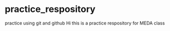 # practice_respository
practice using git and github
Hi this is a practice respository for MEDA class
